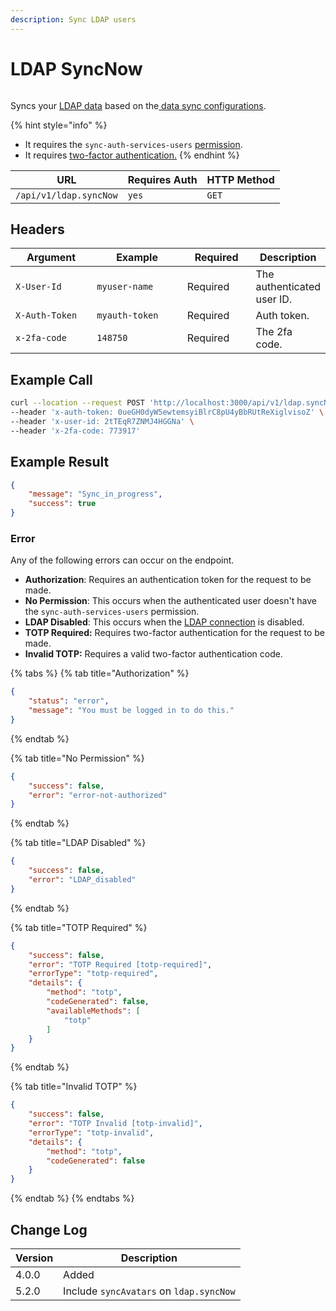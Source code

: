 ```yaml
---
description: Sync LDAP users
---
```


# LDAP SyncNow

<figure><img src="../../../../../../.gitbook/assets/enterprise.jpg" alt=""><figcaption></figcaption></figure>

Syncs your [LDAP data](https://docs.rocket.chat/use-rocket.chat/workspace-administration/settings/ldap) based on the[ data sync configurations](https://docs.rocket.chat/use-rocket.chat/workspace-administration/settings/ldap/ldap-data-sync-settings).

{% hint style="info" %}
* It requires the `sync-auth-services-users` [permission](https://docs.rocket.chat/use-rocket.chat/workspace-administration/permissions).
* It requires [two-factor authentication.](../../authentication-endpoints/rest-two-factor-authentication.md#calling-an-endpoint-with-two-factor)
{% endhint %}

| URL                    | Requires Auth | HTTP Method |
| ---------------------- | ------------- | ----------- |
| `/api/v1/ldap.syncNow` | `yes`         | `GET`       |

## Headers

<table><thead><tr><th width="179">Argument</th><th width="239">Example</th><th width="136">Required</th><th>Description</th></tr></thead><tbody><tr><td><code>X-User-Id</code></td><td><code>myuser-name</code></td><td>Required</td><td>The authenticated user ID.</td></tr><tr><td><code>X-Auth-Token</code></td><td><code>myauth-token</code></td><td>Required</td><td>Auth token.</td></tr><tr><td><code>x-2fa-code</code></td><td><code>148750</code></td><td>Required</td><td>The 2fa code.</td></tr></tbody></table>

## Example Call

```bash
curl --location --request POST 'http://localhost:3000/api/v1/ldap.syncNow' \
--header 'x-auth-token: 0ueGH0dyW5ewtemsyiBlrC8pU4yBbRUtReXiglvisoZ' \
--header 'x-user-id: 2tTEqR7ZNMJ4HGGNa' \
--header 'x-2fa-code: 773917'
```

## Example Result

```json
{
    "message": "Sync_in_progress",
    "success": true
}
```

### Error

Any of the following errors can occur on the endpoint.

* **Authorization**: Requires an authentication token for the request to be made.
* **No Permission**: This occurs when the authenticated user doesn't have the `sync-auth-services-users` permission.
* **LDAP Disabled**: This occurs when the [LDAP connection](https://docs.rocket.chat/use-rocket.chat/workspace-administration/settings/ldap/ldap-connection-setting) is disabled.
* **TOTP Required:** Requires two-factor authentication for the request to be made.
* **Invalid TOTP:** Requires a valid two-factor authentication code.

{% tabs %}
{% tab title="Authorization" %}
```json
{
    "status": "error",
    "message": "You must be logged in to do this."
}
```
{% endtab %}

{% tab title="No Permission" %}
```json
{
    "success": false,
    "error": "error-not-authorized"
}
```
{% endtab %}

{% tab title="LDAP Disabled" %}
```json
{
    "success": false,
    "error": "LDAP_disabled"
}
```
{% endtab %}

{% tab title="TOTP Required" %}
```json
{
    "success": false,
    "error": "TOTP Required [totp-required]",
    "errorType": "totp-required",
    "details": {
        "method": "totp",
        "codeGenerated": false,
        "availableMethods": [
            "totp"
        ]
    }
}
```
{% endtab %}

{% tab title="Invalid TOTP" %}
```json
{
    "success": false,
    "error": "TOTP Invalid [totp-invalid]",
    "errorType": "totp-invalid",
    "details": {
        "method": "totp",
        "codeGenerated": false
    }
}
```
{% endtab %}
{% endtabs %}

## Change Log

| Version | Description                             |
| ------- | --------------------------------------- |
| 4.0.0   | Added                                   |
| 5.2.0   | Include `syncAvatars` on `ldap.syncNow` |
